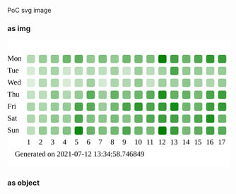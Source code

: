PoC svg image

### as img
<img src="./image.svg">

### as object
<object type="image/svg+xml" data="./image.svg"></object>

